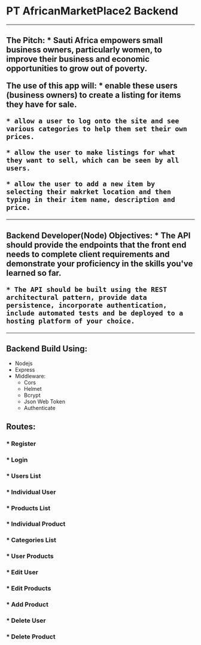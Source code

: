 <h1>PT AfricanMarketPlace2 Backend</h1>

---------------------------------------------------------------

<h2> The Pitch:
    * Sauti Africa empowers small business owners, particularly women, to improve their business and economic opportunities to grow out of     poverty.

The use of this app will:
    * enable these users (business owners) to create a listing for items they have for sale.

    * allow a user to log onto the site and see various categories to help them set their own prices.

    * allow the user to make listings for what they want to sell, which can be seen by all users.

    * allow the user to add a new item by selecting their makrket location and then typing in their item name, description and price.

---------------------------------------------------------------

<h2>Backend Developer(Node) Objectives:
    * The API should provide the endpoints that the front end needs to complete client requirements and demonstrate your proficiency in the skills you've learned so far.

    * The API should be built using the REST architectural pattern, provide data persistence, incorporate authentication, include automated tests and be deployed to a hosting platform of your choice.

---------------------------------------------------------------


<h2> Backend Build Using: </h2>

* Nodejs
* Express
* Middleware:
    * Cors
    * Helmet
    * Bcrypt
    * Json Web Token
    * Authenticate

<h2> Routes: </h2>
    <h3> * Register </h3>
    <h3> * Login </h3>
    <h3> * Users List </h3>
    <h3> * Individual User </h3>
    <h3> * Products List </h3>
    <h3> * Individual Product </h3>
    <h3> * Categories List </h3>
    <h3> * User Products </h3>
    <h3> * Edit User </h3>
    <h3> * Edit Products </h3>
    <h3> * Add Product </h3>
    <h3> * Delete User </h3>
    <h3> * Delete Product </h3>
  
   